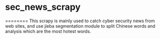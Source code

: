 # sec_news_scrapy
========
This scrapy is mainly used to catch cyber security news from web sites, and use jieba segmentation module to split Chinese words and analysis which are the most hotest words.
